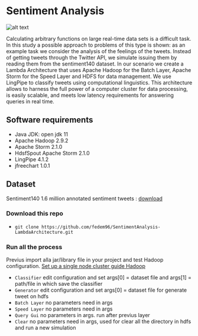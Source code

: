 # Sentiment Analysis

![alt text](https://raw.githubusercontent.com/fedem96/SentimentAnalysis-LambdaArchitecture/blob/master/img/architecture.png)

Calculating arbitrary functions on large real-time data sets is a difficult task. In this study a possible approach to problems of this type is shown: as an example task we consider the analysis of the feelings of the tweets. Instead of getting tweets through the Twitter API, we simulate issuing them by reading them from the sentiment140 dataset.
In our scenario we create a Lambda Architecture that uses Apache Hadoop for the Batch Layer, Apache Storm for the Speed
Layer and HDFS for data management. We use LingPipe to classify tweets using computational linguistics.
This architecture allows to harness the full power of a computer cluster for data processing, is easily scalable, and meets low latency requirements for answering queries in real time.

## Software requirements
* Java JDK: open jdk 11
* Apache Hadoop 2.9.2
* Apache Storm 2.1.0
* HdsfSpout Apache Storm 2.1.0
* LingPipe 4.1.2
* jfreechart 1.0.1

## Dataset
Sentiment140 1.6 million annotated sentiment tweets : [download](https://www.kaggle.com/kazanova/sentiment140)

### Download this repo
* `git clone https://github.com/fedem96/SentimentAnalysis-LambdaArchitecture.git`

### Run all the process
Previus import alla jar/library file in your project and test Hadoop configuration.
[Set up a single node cluster guide Hadoop](https://hadoop.apache.org/docs/r2.9.2/hadoop-project-dist/hadoop-common/SingleCluster.html)

* `Classifier` edit configuration and set args[0] = dataset file and args[1] = path/file in which save the classifier
* `Generator` edit configuration and set args[0] = dataset file for generate tweet on hdfs
* `Batch Layer` no parameters need in args
* `Speed Layer` no parameters need in args
* `Query Gui` no parameters in args. run after previus layer
* `Clear` no parameters need in args, used for clear all the directory in hdfs and run a new simulation
